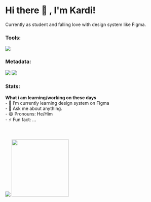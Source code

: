 # Hi there 👋 , I'm Kardi!
Currently as student and falling love with design system like Figma.

### Tools:
<p>
    <img src="https://img.shields.io/badge/Text%20Editor-Visual%20Studio%20Code-blue?&logo=visual%20studio%20code&logoColor=blue" />
</p>

### Metadata:
<p>
    <img src="https://img.shields.io/github/stars/aguskardy?style=social" />
    <img src="https://gpvc.arturio.dev/bagusfe" />
</p>

### Stats:
 <summary><strong>What i am learning/working on these days</strong></summary>
    - 🔭 I’m currently learning design system on Figma </br>
    - 💬 Ask me about anything.</br>
    - 😄 Pronouns: He/Him </br>
    - ⚡ Fun fact: ... </br>
</details>
<br>
</br>
<p>
    <img src="https://github-readme-stats.vercel.app/api?username=aguskardy&hide=contribs,prs&show_icons=true&hide_border=true&title_color=000" />
    <img src="https://github-readme-stats.vercel.app/api/top-langs/?username=aguskardy&layout=compact" height=180 />
</p>

<!--
**aguskardy/aguskardy** is a ✨ _special_ ✨ repository because its `README.md` (this file) appears on your GitHub profile.

Here are some ideas to get you started:

- 🔭 I’m currently working on ...
- 🌱 I’m currently learning ...
- 👯 I’m looking to collaborate on ...
- 🤔 I’m looking for help with ...
- 💬 Ask me about ...
- 📫 How to reach me: ...
- 😄 Pronouns: ...
- ⚡ Fun fact: ...
-->
